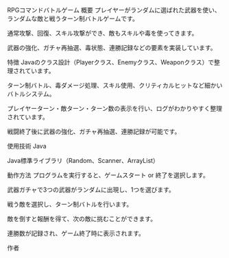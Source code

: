 RPGコマンドバトルゲーム
概要
プレイヤーがランダムに選ばれた武器を使い、ランダムな敵と戦うターン制バトルゲームです。


通常攻撃、回復、スキル攻撃ができ、敵もスキルや毒を使ってきます。


武器の強化、ガチャ再抽選、毒状態、連勝記録などの要素を実装しています。


特徴
Javaのクラス設計（Playerクラス、Enemyクラス、Weaponクラス）で整理されています。


ターン制バトル、毒ダメージ処理、スキル使用、クリティカルヒットなど細かいバトルシステム。


プレイヤーターン・敵ターン・ターン数の表示を行い、ログがわかりやすく整理されています。


戦闘終了後に武器の強化、ガチャ再抽選、連勝記録が可能です。


使用技術
Java


Java標準ライブラリ（Random、Scanner、ArrayList）


動作方法
プログラムを実行すると、ゲームスタート or 終了を選択します。


武器ガチャで3つの武器がランダムに出現し、1つを選びます。


戦う敵を選択し、ターン制バトルを行います。


敵を倒すと報酬を得て、次の敵に挑むことができます。


連勝数が記録され、ゲーム終了時に表示されます。


作者
